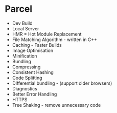 # Parcel

- Dev Build
- Local Server
- HMR = Hot Module Replacement
- File Matching Algorithm - written in C++
- Caching - Faster Builds
- Image Optimisation
- Minification
- Bundling
- Compressing
- Consistent Hashing
- Code Splitting
- Differential bundling - (support older browsers)
- Diagnostics
- Better Error Handling
- HTTPS
- Tree Shaking - remove unnecessary code 
